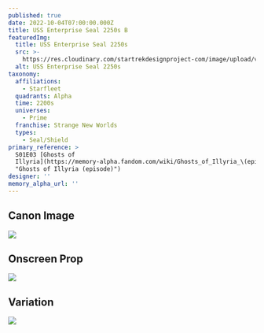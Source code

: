 ```yaml
---
published: true
date: 2022-10-04T07:00:00.000Z
title: USS Enterprise Seal 2250s B
featuredImg:
  title: USS Enterprise Seal 2250s
  src: >-
    https://res.cloudinary.com/startrekdesignproject-com/image/upload/v1664930359/Enterprise-Seal-2250s.png
  alt: USS Enterprise Seal 2250s
taxonomy:
  affiliations:
    - Starfleet
  quadrants: Alpha
  time: 2200s
  universes:
    - Prime
  franchise: Strange New Worlds
  types:
    - Seal/Shield
primary_reference: >
  S01E03 [Ghosts of
  Illyria](https://memory-alpha.fandom.com/wiki/Ghosts_of_Illyria_\(episode\)
  "Ghosts of Illyria (episode)")
designer: ''
memory_alpha_url: ''
---
```


## Canon Image

![](https://res.cloudinary.com/startrekdesignproject-com/image/upload/v1664930359/Enterprise-Seal-2250s_SNW-1x3-1.jpg)

## Onscreen Prop

![](https://res.cloudinary.com/startrekdesignproject-com/image/upload/v1664930359/Enterprise-Seal-2250s-Prop.jpg)

## Variation

![](https://res.cloudinary.com/startrekdesignproject-com/image/upload/v1665003866/Enterprise-Seal-2250s-Var.jpg)
